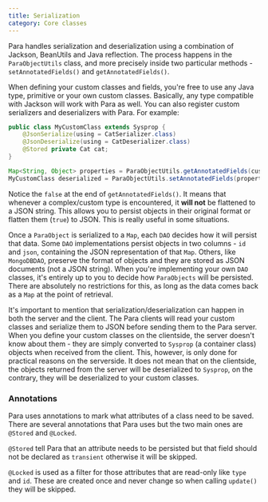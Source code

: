 ```yaml
---
title: Serialization
category: Core classes
---
```


Para handles serialization and deserialization using a combination of Jackson, BeanUtils and Java reflection.
The process happens in the `ParaObjectUtils` class, and more precisely inside two particular methods -
`setAnnotatedFields()` and `getAnnotatedFields()`.

When defining your custom classes and fields, you're free to use any Java type, primitive or your own custom classes.
Basically, any type compatible with Jackson will work with Para as well. You can also register custom serializers and
deserializers with Para. For example:

```java
public class MyCustomClass extends Sysprop {
	@JsonSerialize(using = CatSerializer.class)
	@JsonDeserialize(using = CatDeserializer.class)
	@Stored private Cat cat;
}

Map<String, Object> properties = ParaObjectUtils.getAnnotatedFields(customClass, false);
MyCustomClass deserialized = ParaObjectUtils.setAnnotatedFields(properties);
```

Notice the `false` at the end of `getAnnotatedFields()`. It means that whenever a complex/custom type is encountered,
it **will not** be flattened to a JSON string. This allows you to persist objects in their original format or
flatten them (`true`) to JSON. This is really useful in some situations.

Once a `ParaObject` is serialized to a `Map`, each `DAO` decides how it will persist that data. Some `DAO` implementations
persist objects in two columns - `id` and `json`, containing the JSON representation of that `Map`. Others,
like `MongoDBDAO`, preserve the format of objects and they are stored as JSON documents (not a JSON string).
When you're implementing your own `DAO` classes, it's entirely up to you to decide how `ParaObjects` will be persisted.
There are absolutely no restrictions for this, as long as the data comes back as a `Map` at the point of retrieval.

It's important to mention that serialization/deserialization can happen in both the server and the client.
The Para clients will read your custom classes and serialize them to JSON before sending them to the Para server.
When you define your custom classes on the clientside, the server doesn't know about them - they are simply converted to
`Sysprop` (a container class) objects when received from the client. This, however, is only done for practical reasons
on the serverside. It does not mean that on the clientside, the objects returned from the server will be
deserialized to `Sysprop`, on the contrary, they will be deserialized to your custom classes.

### Annotations

Para uses annotations to mark what attributes of a class need to be saved. There are several annotations that Para uses
but the two main ones are `@Stored` and `@Locked`.

`@Stored` tell Para that an attribute needs to be persisted but
that field should not be declared as `transient` otherwise it will be skipped.

`@Locked` is used as a filter for those
attributes that are read-only like `type` and `id`. These are created once and never change so when calling `update()`
they will be skipped.

